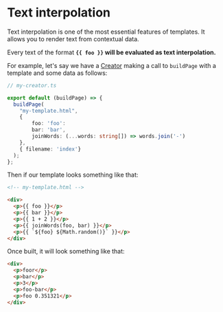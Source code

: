 # Text interpolation

Text interpolation is one of the most essential features of templates.
It allows you to render text from contextual data.

Every text of the format **`{{ foo }}` will be evaluated as text interpolation.**

For example, let's say we have a [Creator](/docs/about-creators.html) making a call to `buildPage` with a template and some data as follows:

```typescript
// my-creator.ts

export default (buildPage) => {
  buildPage(
    "my-template.html",
    {
        foo: 'foo':
        bar: 'bar',
        joinWords: (...words: string[]) => words.join('-')
    },
    { filename: 'index'}
  );
};
```

Then if our template looks something like that:

```html
<!-- my-template.html -->

<div>
  <p>{{ foo }}</p>
  <p>{{ bar }}</p>
  <p>{{ 1 + 2 }}</p>
  <p>{{ joinWords(foo, bar) }}</p>
  <p>{{ `${foo} ${Math.random()}` }}</p>
</div>
```

Once built, it will look something like that:

```html
<div>
  <p>foor</p>
  <p>bar</p>
  <p>3</p>
  <p>foo-bar</p>
  <p>foo 0.351321</p>
</div>
```
